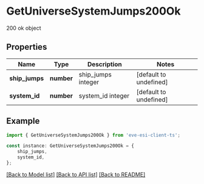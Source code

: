 # GetUniverseSystemJumps200Ok

200 ok object

## Properties

Name | Type | Description | Notes
------------ | ------------- | ------------- | -------------
**ship_jumps** | **number** | ship_jumps integer | [default to undefined]
**system_id** | **number** | system_id integer | [default to undefined]

## Example

```typescript
import { GetUniverseSystemJumps200Ok } from 'eve-esi-client-ts';

const instance: GetUniverseSystemJumps200Ok = {
    ship_jumps,
    system_id,
};
```

[[Back to Model list]](../README.md#documentation-for-models) [[Back to API list]](../README.md#documentation-for-api-endpoints) [[Back to README]](../README.md)
